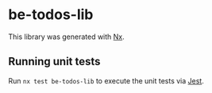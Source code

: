 # be-todos-lib

This library was generated with [Nx](https://nx.dev).

## Running unit tests

Run `nx test be-todos-lib` to execute the unit tests via [Jest](https://jestjs.io).
